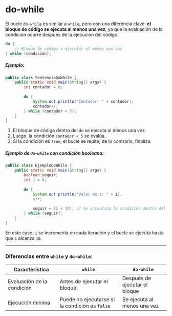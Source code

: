 
# do-while

El bucle `do-while` es similar a `while`, pero con una diferencia clave: **el bloque de código se ejecuta al menos una vez**, ya que la evaluación de la condición ocurre después de la ejecución del código.

```java
do {
    // Bloque de código a ejecutar al menos una vez
} while (condición);
```

##### Ejemplo:

```java
public class SentenciaDoWhile {
    public static void main(String[] args) {
        int contador = 0;
        
        do {
            System.out.println("Contador: " + contador);
            contador++;
        } while (contador < 5);
    }
}
```

1. El bloque de código dentro del `do` se ejecuta al menos una vez.
2. Luego, la condición `contador < 5` se evalúa.
3. Si la condición es `true`, el bucle se repite; de lo contrario, finaliza.

##### Ejemplo de `do-while` con condición booleana:

```java
public class EjemploDoWhile {
    public static void main(String[] args) {
        boolean seguir;
        int i = 0;
        
        do {
            System.out.println("Valor de i: " + i);
            i++;
            
            seguir = (i < 10); // Se actualiza la condición dentro del bucle
        } while (seguir);
    }
}
```

En este caso, `i` se incrementa en cada iteración y el bucle se ejecuta hasta que `i` alcanza `10`.

---
### Diferencias entre `while` y `do-while`:

|Característica|`while`|`do-while`|
|---|---|---|
|Evaluación de la condición|Antes de ejecutar el bloque|Después de ejecutar el bloque|
|Ejecución mínima|Puede no ejecutarse si la condición es `false`|Se ejecuta al menos una vez|
